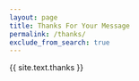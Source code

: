 ```yaml
---
layout: page
title: Thanks For Your Message
permalink: /thanks/
exclude_from_search: true
---
```

{{ site.text.thanks }}